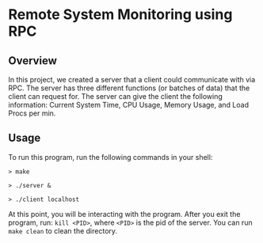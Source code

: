 # Remote System Monitoring using RPC

## Overview
In this project, we created a server that a client could communicate with
via RPC. The server has three different functions (or batches of data) that
the client can request for. The server can give the client the following
information: Current System Time, CPU Usage, Memory Usage, and Load Procs per
min.

## Usage
To run this program, run the following commands in your shell:

`> make`

`> ./server &`

`> ./client localhost`

At this point, you will be interacting with the program. After you exit the
program, run:
`kill <PID>`, where `<PID>` is the pid of the server.
You can run `make clean` to clean the directory.
